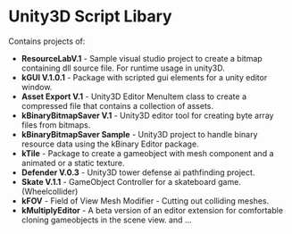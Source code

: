 # Unity3D Script Libary

Contains projects of:

 * **ResourceLabV.1** - Sample visual studio project to create a bitmap containing dll source file. For runtime usage in unity3D.
 * **kGUI V.1.0.1** - Package with scripted gui elements for a unity editor window.
 * **Asset Export V.1** - Unity3D Editor MenuItem class to create a compressed file that contains a collection of assets.
 * **kBinaryBitmapSaver V.1** - Unity3D editor tool for creating byte array files from bitmaps.
 * **kBinaryBitmapSaver Sample** - Unity3D project to handle binary resource data using the kBinary Editor package.
 * **kTile** - Package to create a gameobject with mesh component and a animated or a static texture.
 * **Defender V.0.3** - Unity3D tower defense ai pathfinding project. 
 * **Skate V.1.1** - GameObject Controller for a skateboard game. (Wheelcollider)
 * **kFOV** - Field of View Mesh Modifier - Cutting out colliding meshes.
 * **kMultiplyEditor** - A beta version of an editor extension for comfortable cloning gameobjects in the scene view.
 and ...